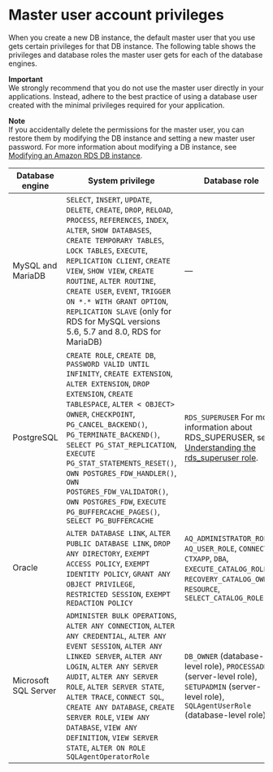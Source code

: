 # Master user account privileges<a name="UsingWithRDS.MasterAccounts"></a>

When you create a new DB instance, the default master user that you use gets certain privileges for that DB instance\. The following table shows the privileges and database roles the master user gets for each of the database engines\.

**Important**  
We strongly recommend that you do not use the master user directly in your applications\. Instead, adhere to the best practice of using a database user created with the minimal privileges required for your application\.

**Note**  
If you accidentally delete the permissions for the master user, you can restore them by modifying the DB instance and setting a new master user password\. For more information about modifying a DB instance, see [Modifying an Amazon RDS DB instance](Overview.DBInstance.Modifying.md)\.


| Database engine | System privilege | Database role | 
| --- | --- | --- | 
| MySQL and MariaDB | `SELECT`, `INSERT`, `UPDATE`, `DELETE`, `CREATE`, `DROP`, `RELOAD`, `PROCESS`, `REFERENCES`, `INDEX`, `ALTER`, `SHOW DATABASES`, `CREATE TEMPORARY TABLES`, `LOCK TABLES`, `EXECUTE`, `REPLICATION CLIENT`, `CREATE VIEW`, `SHOW VIEW`, `CREATE ROUTINE`, `ALTER ROUTINE`, `CREATE USER`, `EVENT`, `TRIGGER ON *.* WITH GRANT OPTION`, `REPLICATION SLAVE` \(only for RDS for MySQL versions 5\.6, 5\.7 and 8\.0, RDS for MariaDB\)  | — | 
| PostgreSQL | `CREATE ROLE`, `CREATE DB`, `PASSWORD VALID UNTIL INFINITY`, `CREATE EXTENSION`, `ALTER EXTENSION`, `DROP EXTENSION`, `CREATE TABLESPACE`, `ALTER < OBJECT> OWNER`, `CHECKPOINT`, `PG_CANCEL_BACKEND()`, `PG_TERMINATE_BACKEND()`, `SELECT PG_STAT_REPLICATION`, `EXECUTE PG_STAT_STATEMENTS_RESET()`, `OWN POSTGRES_FDW_HANDLER()`, `OWN POSTGRES_FDW_VALIDATOR()`, `OWN POSTGRES_FDW`, `EXECUTE PG_BUFFERCACHE_PAGES()`, `SELECT PG_BUFFERCACHE` | `RDS_SUPERUSER` For more information about RDS\_SUPERUSER, see [Understanding the rds\_superuser role](Appendix.PostgreSQL.CommonDBATasks.md#Appendix.PostgreSQL.CommonDBATasks.Roles)\.  | 
| Oracle | `ALTER DATABASE LINK`, `ALTER PUBLIC DATABASE LINK`, `DROP ANY DIRECTORY`, `EXEMPT ACCESS POLICY`, `EXEMPT IDENTITY POLICY`, `GRANT ANY OBJECT PRIVILEGE`, `RESTRICTED SESSION`, `EXEMPT REDACTION POLICY` | `AQ_ADMINISTRATOR_ROLE`, `AQ_USER_ROLE`, `CONNECT`, `CTXAPP`, `DBA`, `EXECUTE_CATALOG_ROLE`, `RECOVERY_CATALOG_OWNER`, `RESOURCE`, `SELECT_CATALOG_ROLE` | 
| Microsoft SQL Server | `ADMINISTER BULK OPERATIONS`, `ALTER ANY CONNECTION`, `ALTER ANY CREDENTIAL`, `ALTER ANY EVENT SESSION`, `ALTER ANY LINKED SERVER`, `ALTER ANY LOGIN`, `ALTER ANY SERVER AUDIT`, `ALTER ANY SERVER ROLE`, `ALTER SERVER STATE`, `ALTER TRACE`, `CONNECT SQL`, `CREATE ANY DATABASE`, `CREATE SERVER ROLE`, `VIEW ANY DATABASE`, `VIEW ANY DEFINITION`, `VIEW SERVER STATE`, `ALTER ON ROLE SQLAgentOperatorRole` | `DB_OWNER` \(database\-level role\), `PROCESSADMIN` \(server\-level role\), `SETUPADMIN` \(server\-level role\), `SQLAgentUserRole` \(database\-level role\) | 